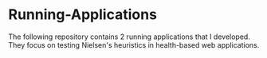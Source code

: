 # Running-Applications
The following repository contains 2 running applications that I developed. They focus on testing Nielsen's heuristics in health-based web applications.
